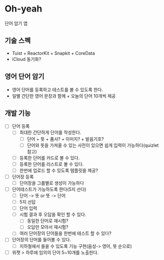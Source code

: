 # Oh-yeah
단어 암기 앱

## 기술 스펙
* Tuist + ReactorKit + Snapkit + CoreData
* iCloud 동기화?

## 영어 단어 암기
* 영어 단어를 등록하고 테스트를 볼 수 있도록 한다.
* 일별 간단한 영어 문장과 함께 + 오늘의 단어 10개씩 제공

## 개발 기능
- [ ] 단어 등록
    - [ ] 최대한 간단하게 단어를 작성한다.
        - [ ] 단어 + 뜻 + 품사? + 이미지? + 발음기호?
        - [ ] 단어와 뜻을 가져올 수 있는 사전이 있으면 쉽게 입력이 가능하다(quizlet 참고)
    - [ ] 등록한 단어를 카드로 볼 수 있다.
    - [ ] 등록한 단어를 리스트로 볼 수 있다.
    - [ ] 한번에 업로드 할 수 있도록 템플릿을 제공?
- [ ] 단어장 등록
    - [ ] 단어장을 그룹별로 생성이 가능하다
- [ ] 단어테스트가 가능하도록 한다(5지 선다)
    - [ ] 단어 -> 뜻 or 뜻 -> 단어
    - [ ] 5지 선답
    - [ ] 단어 입력
    - [ ] 시험 결과 후 오답을 확인 할 수 있다.
        - [ ] 동일한 단어로 재시험?
        - [ ] 오답만 모아서 재시험?
    - [ ] 여러 단어장의 단어들을 한번에 테스트 할 수 있다?
- [ ] 단어장의 단어를 들어볼 수 있다.
    - [ ] 지하철에서 들을 수 있도록 기능 구현(음성-> 영어, 뜻 순으로)
- [ ] 위젯 > 하루에 임의의 단어 5~10개를 노출한다.
